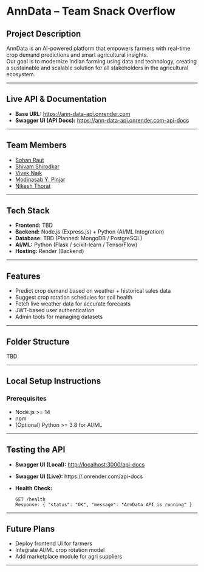 # AnnData – Team Snack Overflow

## Project Description
AnnData is an AI-powered platform that empowers farmers with real-time crop demand predictions and smart agricultural insights.  
Our goal is to modernize Indian farming using data and technology, creating a sustainable and scalable solution for all stakeholders in the agricultural ecosystem.

---

## Live API & Documentation
- **Base URL:** https://ann-data-api.onrender.com 
- **Swagger UI (API Docs):** https://ann-data-api.onrender.com-api-docs 

---

## Team Members
- [Sohan Raut](https://github.com/SRx210)
- [Shivam Shirodkar](https://github.com/Shivamshirodkarrr)  
- [Vivek Naik](https://github.com/VivekNaik0309)  
- [Modinasab Y. Pinjar](https://github.com/ModinasabPinjar)  
- [Nikesh Thorat](https://github.com/Nikeshthorat)  

---

## Tech Stack
- **Frontend:** TBD  
- **Backend:** Node.js (Express.js) + Python (AI/ML Integration)  
- **Database:** TBD (Planned: MongoDB / PostgreSQL)  
- **AI/ML:** Python (Flask / scikit-learn / TensorFlow)  
- **Hosting:** Render (Backend)  

---

## Features
- Predict crop demand based on weather + historical sales data
- Suggest crop rotation schedules for soil health
- Fetch live weather data for accurate forecasts
- JWT-based user authentication
- Admin tools for managing datasets

---

## Folder Structure

TBD

---

## Local Setup Instructions

### Prerequisites
- Node.js >= 14
- npm
- (Optional) Python >= 3.8 for AI/ML

---

## Testing the API

* **Swagger UI (Local):** [http://localhost:3000/api-docs](http://localhost:3000/api-docs)
* **Swagger UI (Live):** https\://<your-service>.onrender.com/api-docs
* **Health Check:**

  ```
  GET /health
  Response: { "status": "OK", "message": "AnnData API is running" }
  ```

---

## Future Plans

* Deploy frontend UI for farmers
* Integrate AI/ML crop rotation model
* Add marketplace module for agri suppliers

---
